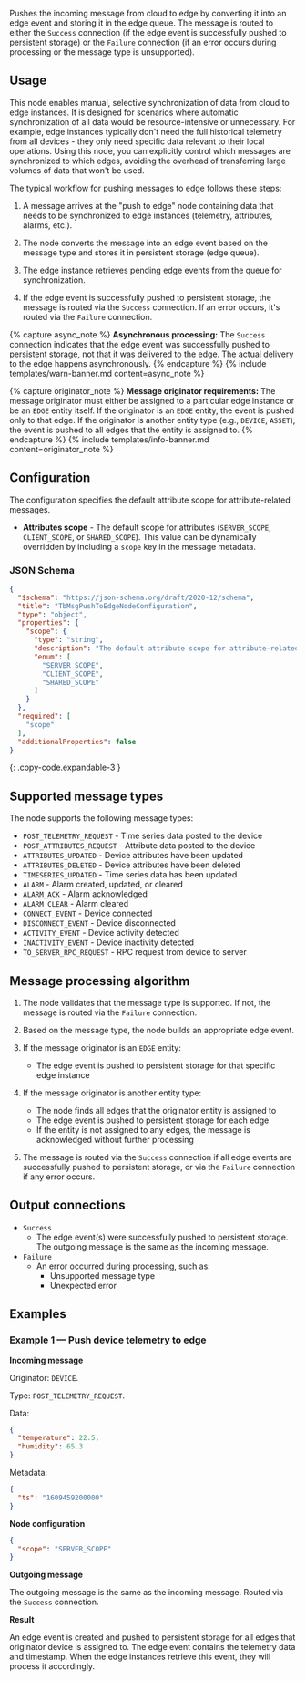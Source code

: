 Pushes the incoming message from cloud to edge by converting it into an edge event and storing it in the edge queue. The message is routed to either the `Success` connection (if
the edge event is successfully pushed to persistent storage) or the `Failure` connection (if an error occurs during processing or the message type is unsupported).

## Usage

This node enables manual, selective synchronization of data from cloud to edge instances. It is designed for scenarios where automatic synchronization of all data would be
resource-intensive or unnecessary. For example, edge instances typically don't need the full historical telemetry from all devices - they only need specific data relevant to their
local operations. Using this node, you can explicitly control which messages are synchronized to which edges, avoiding the overhead of transferring large volumes of data that won't
be used.

The typical workflow for pushing messages to edge follows these steps:

1. A message arrives at the "push to edge" node containing data that needs to be synchronized to edge instances (telemetry, attributes, alarms, etc.).

2. The node converts the message into an edge event based on the message type and stores it in persistent storage (edge queue).

3. The edge instance retrieves pending edge events from the queue for synchronization.

4. If the edge event is successfully pushed to persistent storage, the message is routed via the `Success` connection. If an error occurs, it's routed via the `Failure` connection.

{% capture async_note %}
**Asynchronous processing:** The `Success` connection indicates that the edge event was successfully pushed to persistent storage, not that it was delivered to the edge. The actual
delivery to the edge happens asynchronously.
{% endcapture %}
{% include templates/warn-banner.md content=async_note %}

{% capture originator_note %}
**Message originator requirements:** The message originator must either be assigned to a particular edge instance or be an `EDGE` entity itself. If the originator is an `EDGE`
entity, the event is pushed only to that edge. If the originator is another entity type (e.g., `DEVICE`, `ASSET`), the event is pushed to all edges that the entity is assigned to.
{% endcapture %}
{% include templates/info-banner.md content=originator_note %}

## Configuration

The configuration specifies the default attribute scope for attribute-related messages.

- **Attributes scope** - The default scope for attributes (`SERVER_SCOPE`, `CLIENT_SCOPE`, or `SHARED_SCOPE`). This value can be dynamically overridden by including a `scope` key
  in the message metadata.

### JSON Schema

```json
{
  "$schema": "https://json-schema.org/draft/2020-12/schema",
  "title": "TbMsgPushToEdgeNodeConfiguration",
  "type": "object",
  "properties": {
    "scope": {
      "type": "string",
      "description": "The default attribute scope for attribute-related messages.",
      "enum": [
        "SERVER_SCOPE",
        "CLIENT_SCOPE",
        "SHARED_SCOPE"
      ]
    }
  },
  "required": [
    "scope"
  ],
  "additionalProperties": false
}
```
{: .copy-code.expandable-3 }

## Supported message types

The node supports the following message types:

- `POST_TELEMETRY_REQUEST` - Time series data posted to the device
- `POST_ATTRIBUTES_REQUEST` - Attribute data posted to the device
- `ATTRIBUTES_UPDATED` - Device attributes have been updated
- `ATTRIBUTES_DELETED` - Device attributes have been deleted
- `TIMESERIES_UPDATED` - Time series data has been updated
- `ALARM` - Alarm created, updated, or cleared
- `ALARM_ACK` - Alarm acknowledged
- `ALARM_CLEAR` - Alarm cleared
- `CONNECT_EVENT` - Device connected
- `DISCONNECT_EVENT` - Device disconnected
- `ACTIVITY_EVENT` - Device activity detected
- `INACTIVITY_EVENT` - Device inactivity detected
- `TO_SERVER_RPC_REQUEST` - RPC request from device to server

## Message processing algorithm

1. The node validates that the message type is supported. If not, the message is routed via the `Failure` connection.

2. Based on the message type, the node builds an appropriate edge event.

3. If the message originator is an `EDGE` entity:
    - The edge event is pushed to persistent storage for that specific edge instance

4. If the message originator is another entity type:
    - The node finds all edges that the originator entity is assigned to
    - The edge event is pushed to persistent storage for each edge
    - If the entity is not assigned to any edges, the message is acknowledged without further processing

5. The message is routed via the `Success` connection if all edge events are successfully pushed to persistent storage, or via the `Failure` connection if any error occurs.

## Output connections

- `Success`
    - The edge event(s) were successfully pushed to persistent storage. The outgoing message is the same as the incoming message.
- `Failure`
    - An error occurred during processing, such as:
        - Unsupported message type
        - Unexpected error

## Examples

### Example 1 — Push device telemetry to edge

**Incoming message**

Originator: `DEVICE`.

Type: `POST_TELEMETRY_REQUEST`.

Data:

```json
{
  "temperature": 22.5,
  "humidity": 65.3
}
```

Metadata:

```json
{
  "ts": "1609459200000"
}
```

**Node configuration**

```json
{
  "scope": "SERVER_SCOPE"
}
```

**Outgoing message**

The outgoing message is the same as the incoming message. Routed via the `Success` connection.

**Result**

An edge event is created and pushed to persistent storage for all edges that originator device is assigned to. The edge event contains the telemetry data and timestamp.
When the edge instances retrieve this event, they will process it accordingly.
